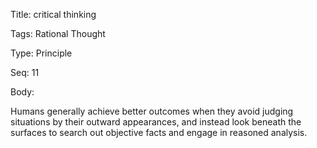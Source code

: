 Title:  critical thinking

Tags:   Rational Thought

Type:   Principle

Seq:    11

Body: 

Humans generally achieve better outcomes when they avoid judging situations by their outward appearances, and instead look beneath the surfaces to search out objective facts and engage in reasoned analysis. 

